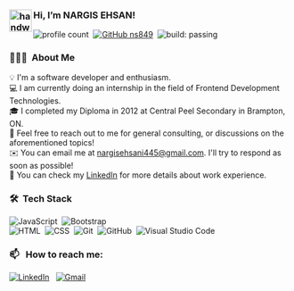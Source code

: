 


### <img alt="handwavegif" src="https://user-images.githubusercontent.com/39513876/112366216-8cfe7400-8cfe-11eb-8116-7d3dbae20e97.gif" width='40' align="left"/> Hi, I’m NARGIS EHSAN!
![profile count](https://komarev.com/ghpvc/?username=na849&color=red)&nbsp;
[![GitHub ns849](https://img.shields.io/github/followers/na849?label=follow&style=social)](https://github.com/na849)&nbsp;
![build: passing](https://img.shields.io/badge/build-passing-success)
### 👨🏻‍💻 &nbsp;About Me

💡&nbsp;I'm a software developer and enthusiasm.  \
💻&nbsp;I am currently doing an internship in the field of Frontend Development Technologies.\
🎓&nbsp;I completed my Diploma in 2012 at Central Peel Secondary in Brampton, ON.\
💬&nbsp;Feel free to reach out to me for general consulting, or discussions on the aforementioned topics!\
✉️&nbsp;You can email me at nargisehsani445@gmail.com. I'll try to respond as soon as possible!\
📄&nbsp;You can check my [LinkedIn](https://www.linkedin.com/in/abhishek-singh-dhadwal/) for more details about work experience.


### 🛠 &nbsp;Tech Stack

![JavaScript](https://img.shields.io/badge/-JavaScript-05122A?style=flat&logo=javascript)&nbsp;
![Bootstrap](https://img.shields.io/badge/-Bootstrap-05122A?style=flat&logo=bootstrap&logoColor=563D7C)\
![HTML](https://img.shields.io/badge/-HTML-05122A?style=flat&logo=HTML5)&nbsp;
![CSS](https://img.shields.io/badge/-CSS-05122A?style=flat&logo=CSS3&logoColor=1572B6)&nbsp;
![Git](https://img.shields.io/badge/-Git-05122A?style=flat&logo=git)&nbsp;
![GitHub](https://img.shields.io/badge/-GitHub-05122A?style=flat&logo=github)&nbsp;
![Visual Studio Code](https://img.shields.io/badge/-Visual%20Studio%20Code-05122A?style=flat&logo=visual-studio-code&logoColor=007ACC)&nbsp;


### 📫 &nbsp; How to reach me:


<a href="https://www.linkedin.com/in/abhishek-singh-dhadwal/"><img alt="LinkedIn" src="https://img.shields.io/badge/linkedin%20-%230077B5.svg?&style=flat&logo=linkedin&logoColor=white"/></a> &nbsp;
<a href="mailto:nargisehsani445@gmail.com"><img alt="Gmail" src="https://img.shields.io/badge/Gmail-D14836?style=flat&logo=gmail&logoColor=white" /></a> &nbsp;





